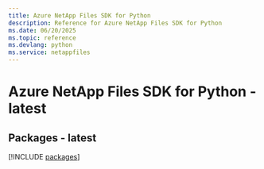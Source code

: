 ```yaml
---
title: Azure NetApp Files SDK for Python
description: Reference for Azure NetApp Files SDK for Python
ms.date: 06/20/2025
ms.topic: reference
ms.devlang: python
ms.service: netappfiles
---
```

# Azure NetApp Files SDK for Python - latest
## Packages - latest
[!INCLUDE [packages](netapp-files-index.md)]